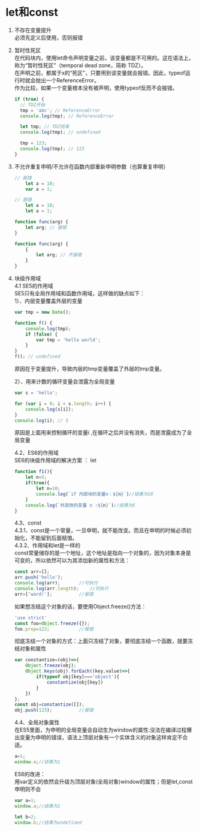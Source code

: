 # let和const

1. 不存在变量提升       
        必须先定义后使用，否则报错
        
2. 暂时性死区     
在代码块内，使用let命令声明变量之前，该变量都是不可用的。这在语法上，称为“暂时性死区”（temporal dead zone，简称 TDZ）。              
在声明之前，都属于x的“死区”，只要用到该变量就会报错。因此，typeof运行时就会抛出一个ReferenceError。           
作为比较，如果一个变量根本没有被声明，使用typeof反而不会报错。      
    ```javascript
    if (true) {
      // TDZ开始
      tmp = 'abc'; // ReferenceError
      console.log(tmp); // ReferenceError
    
      let tmp; // TDZ结束
      console.log(tmp); // undefined
    
      tmp = 123;
      console.log(tmp); // 123
    }
    ```
      
3. 不允许重复申明/不允许在函数内部重新申明参数（也算重复申明）
    ```javascript
    // 报错
        let a = 10;
        var a = 1;
    
    // 报错
        let a = 10;
        let a = 1;
    
    function func(arg) {
        let arg; // 报错
    }
    
    function func(arg) {
        {
            let arg; // 不报错
        }
    }
    ```
    
4.  块级作用域       
    4.1 SE5的作用域     
    SE5只有全局作用域和函数作用域，这样做的缺点如下：      
    1）、内层变量覆盖外层的变量          
      
    ```javascript
    var tmp = new Date();
    
    function f() {
        console.log(tmp);
        if (false) {
            var tmp = 'hello world';
        }
    }
    f(); // undefined
    ```         
    原因在于变量提升，导致内层的tmp变量覆盖了外层的tmp变量。     
    
    2）、用来计数的循环变量会泄露为全局变量
    ```javascript
    var s = 'hello';
    
    for (var i = 0; i < s.length; i++) {
        console.log(s[i]);
    }
    console.log(i); // 5
    ```     
    原因是上面用来控制循环的变量i ,在循环之后并没有消失，而是泄露成为了全局变量
            
    4.2、ES6的作用域     
    SE6的块级作用域的解决方案 ： let        
    ```javascript
    function f1(){
        let n=5;
        if(true){
            let n=10;
            console.log(`if 内部块的变量n：${n}`)//结果为10
        }
        console.log(`外部快的变量 n :${n}`)//结果为5
    }
    ```
        
    4.3、const            
    4.3.1、const是一个常量，一旦申明，就不能改变。而且在申明的时候必须初始化，不能留到后面赋值。             
    4.3.2、作用域和let是一样的       
    const常量储存的是一个地址，这个地址是指向一个对象的，因为对象本身是可变的，所以依然可以为其添加新的属性和方法：           
    ```javascript
    const arr=[];
    arr.push('hello');
    console.log(arr);		//可执行
    console.log(arr.length);	//可执行
    arr=['word!'];			//报错
    ```         
    如果想冻结这个对象的话，要使用Object.freeze()方法：       
    ```javascript
    'use strict'
    const foo=Object.freeze({});
    foo.prop=123;			//报错
    ```
    
    彻底冻结一个对象的方式：上面只冻结了对象，要彻底冻结一个函数，就要冻结对象和属性        
    ```javascript
    var constantize=(obj)=>{
        Object.freeze(obj);
        Object.keys(obj).forEach((key,value)=>{
            if(typeof obj[key]==='object'){
                constantize(obj[key])
            }
        })
    };
    const obj=constantize([]);
    obj.push(123);			//报错
    ```
    
    4.4、全局对象属性      
    在ES5里面，为申明的全局变量会自动生为window的属性:没法在编译过程爆出变量为申明的错误，语法上顶层对象有一个实体含义的对象这样肯定不合适。
    ```javascript
    a=1;
    window.a;//结果为1
    ```
    
    ES6的改进：     
    用var定义的依然会升级为顶层对象(全局对象)window的属性；但是let,const申明则不会           
    ```javascript
    var a=1;
    window.a;//结果为1
    
    let b=2;
    window.b;//结果为undefined
    ```
    